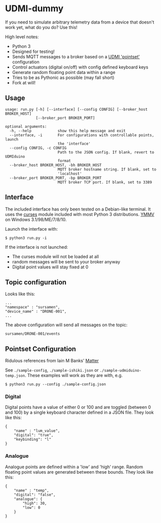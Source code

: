 # UDMI-dummy

If you need to simulate arbitrary telemetry data from a device that doesn't work yet, what do you do? Use this!

High level notes:  
  
- Python 3
- Designed for testing!
- Sends MQTT messages to a broker based on a [UDMI 'pointset'](https://github.com/faucetsdn/daq/blob/master/schemas/udmi/pointset.tests/example.json) configuration
- Control actuators (digital on/off) with config defined keyboard keys
- Generate random floating point data within a range
- Tries to be as Pythonic as possible (may fall short)
- Fork at will!

## Usage

```
usage: run.py [-h] [--interface] [--config CONFIG] [--broker_host BROKER_HOST]
              [--broker_port BROKER_PORT]

optional arguments:
  -h, --help            show this help message and exit
  --interface, -i       For configurations with controllable points, launch
                        the 'interface'
  --config CONFIG, -c CONFIG
                        Path to the JSON config. If blank, revert to UDMIduino
                        format
  --broker_host BROKER_HOST, -bh BROKER_HOST
                        MQTT broker hostname string. If blank, set to
                        'localhost'
  --broker_port BROKER_PORT, -bp BROKER_PORT
                        MQTT broker TCP port. If blank, set to 3389
```

## Interface

The included interface has only been tested on a Debian-like terminal. It uses the [curses](https://docs.python.org/3/howto/curses.html) module included with most Python 3 distributions. [YMMV](https://lmgtfy.com/?q=python+3+curses+on+windows) on Windows 3.1/98/ME/7/8/10.

Launch the interface with:

```
$ python3 run.py -i
```

If the interface is not launched: 

- The curses module will not be loaded at all
- random messages will be sent to your broker anyway 
- Digital point values will stay fixed at 0

## Topic configuration

Looks like this:

```
...
"namespace" : "sursamen",
"device_name" : "DRONE-001",
...
```

The above configuration will send all messages on the topic:

```
sursamen/DRONE-001/events
```

## Pointset Configuration

Ridulous references from Iain M Banks' [Matter](https://en.wikipedia.org/wiki/Matter_(novel))  
  
See `./sample-config`, `./sample-ishiki.json` or `./sample-udmiduino-temp.json`. These examples will work as they are with, e.g.

```
$ python3 run.py --config ./sample-config.json
```

### Digital

Digital points have a value of either 0 or 100 and are toggled (between 0 and 100) by a single keyboard character defined in a JSON file. They look like this:

```
{
    "name" : "lum_value",
    "digital": "true",
    "keybinding": "l"
}
```

### Analogue

Analogue points are defined within a 'low' and 'high' range. Random floating point values are generated between these bounds. They look like this:

```
{
    "name" : "temp",
    "digital": "false",
    "analogue": {
        "high": 30,
        "low": 0
    }
}
```